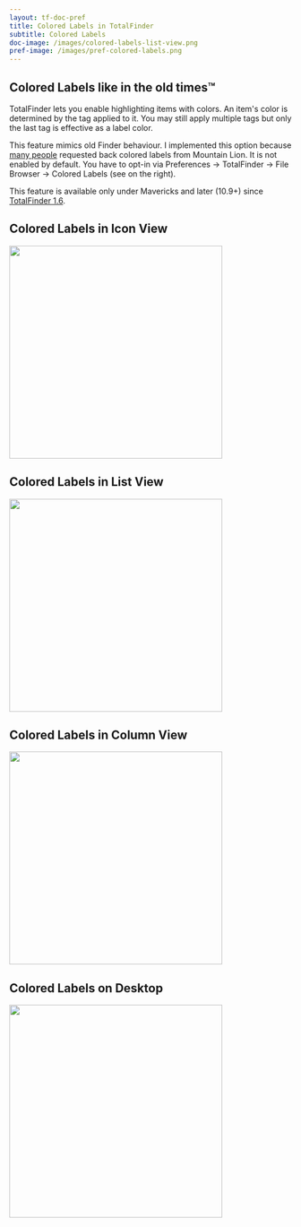 ```yaml
---
layout: tf-doc-pref
title: Colored Labels in TotalFinder
subtitle: Colored Labels
doc-image: /images/colored-labels-list-view.png
pref-image: /images/pref-colored-labels.png
---
```


## Colored Labels like in the old times&trade;

TotalFinder lets you enable highlighting items with colors. An item's color is determined by the tag applied to it. You may still apply multiple tags but only the last tag is effective as a label color.

This feature mimics old Finder behaviour. I implemented this option because [many people](http://discuss.binaryage.com/t/wish-return-finder-labels-to-mavericks/662) requested back colored labels from Mountain Lion. It is not enabled by default. You have to opt-in via Preferences -> TotalFinder -> File Browser -> Colored Labels (see on the right).

This feature is available only under Mavericks and later (10.9+) since [TotalFinder 1.6](beta-changes).

## Colored Labels in Icon View

<a target="_blank" href="/images/colored-labels-icon-view.png"><img src="/images/colored-labels-icon-view.png" style="margin-bottom: 0px; width: 380px;"></a>

## Colored Labels in List View

<a target="_blank" href="/images/colored-labels-list-view.png"><img src="/images/colored-labels-list-view.png" style="margin-bottom: 0px; width: 380px;"></a>

## Colored Labels in Column View

<a target="_blank" href="/images/colored-labels-column-view.png"><img src="/images/colored-labels-column-view.png" style="margin-bottom: 0px; width: 380px;"></a>

## Colored Labels on Desktop

<a target="_blank" href="/images/colored-labels-desktop.png"><img src="/images/colored-labels-desktop.png" style="margin-bottom: 0px; width: 380px;"></a>